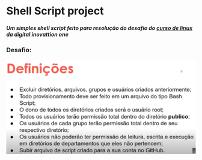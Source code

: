 
# Shell Script project

##### Um simples shell script feito para resolução do desafio do [curso de linux](https://www.dio.me/bootcamp/linux-do-zero) da digital inovattion one

### Desafio:

<img src="/assets/Captura de tela de 2023-09-12 13-31-22.png" width=600>